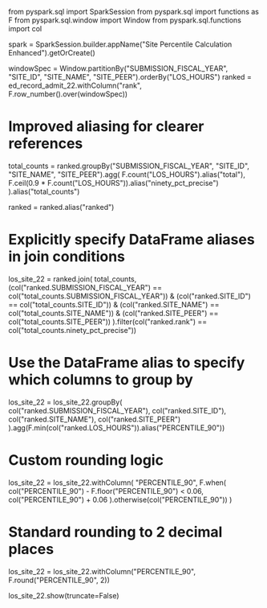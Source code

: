 from pyspark.sql import SparkSession
from pyspark.sql import functions as F
from pyspark.sql.window import Window
from pyspark.sql.functions import col

spark = SparkSession.builder.appName("Site Percentile Calculation Enhanced").getOrCreate()

windowSpec = Window.partitionBy("SUBMISSION_FISCAL_YEAR", "SITE_ID", "SITE_NAME", "SITE_PEER").orderBy("LOS_HOURS")
ranked = ed_record_admit_22.withColumn("rank", F.row_number().over(windowSpec))

# Improved aliasing for clearer references
total_counts = ranked.groupBy("SUBMISSION_FISCAL_YEAR", "SITE_ID", "SITE_NAME", "SITE_PEER").agg(
    F.count("LOS_HOURS").alias("total"),
    F.ceil(0.9 * F.count("LOS_HOURS")).alias("ninety_pct_precise")
).alias("total_counts")

ranked = ranked.alias("ranked")

# Explicitly specify DataFrame aliases in join conditions
los_site_22 = ranked.join(
    total_counts,
    (col("ranked.SUBMISSION_FISCAL_YEAR") == col("total_counts.SUBMISSION_FISCAL_YEAR")) &
    (col("ranked.SITE_ID") == col("total_counts.SITE_ID")) &
    (col("ranked.SITE_NAME") == col("total_counts.SITE_NAME")) &
    (col("ranked.SITE_PEER") == col("total_counts.SITE_PEER"))
).filter(col("ranked.rank") == col("total_counts.ninety_pct_precise"))

# Use the DataFrame alias to specify which columns to group by
los_site_22 = los_site_22.groupBy(
    col("ranked.SUBMISSION_FISCAL_YEAR"),
    col("ranked.SITE_ID"),
    col("ranked.SITE_NAME"),
    col("ranked.SITE_PEER")
).agg(F.min(col("ranked.LOS_HOURS")).alias("PERCENTILE_90"))

# Custom rounding logic
los_site_22 = los_site_22.withColumn(
    "PERCENTILE_90", 
    F.when(
        col("PERCENTILE_90") - F.floor("PERCENTILE_90") < 0.06, 
        col("PERCENTILE_90") + 0.06
    ).otherwise(col("PERCENTILE_90"))
)

# Standard rounding to 2 decimal places
los_site_22 = los_site_22.withColumn("PERCENTILE_90", F.round("PERCENTILE_90", 2))

los_site_22.show(truncate=False)
